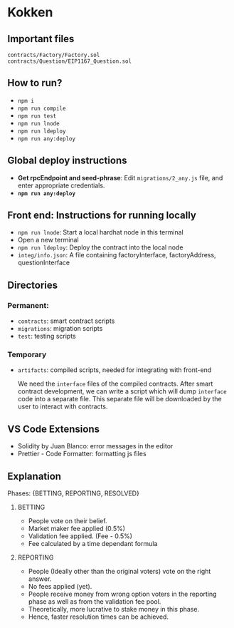 # Kokken

## Important files
```
contracts/Factory/Factory.sol
contracts/Question/EIP1167_Question.sol
```

## How to run?
 - `npm i`
 - `npm run compile`
 - `npm run test`
 - `npm run lnode`
 - `npm run ldeploy`
 - `npm run any:deploy`

## Global deploy instructions
 - **Get rpcEndpoint and seed-phrase**: Edit `migrations/2_any.js` file, and enter appropriate credentials.
 - **`npm run any:deploy`**

## **Front end: Instructions for running locally**
 - `npm run lnode`: Start a local hardhat node in this terminal
 - Open a new terminal
 - `npm run ldeploy`: Deploy the contract into the local node
 - `integ/info.json`: A file containing factoryInterface, factoryAddress, questionInterface

## Directories
### Permanent:
 - `contracts`: smart contract scripts
 - `migrations`: migration scripts
 - `test`: testing scripts

### Temporary
 - `artifacts`: compiled scripts, needed for integrating with front-end
 
    We need the `interface` files of the compiled contracts.
    After smart contract development, we can write a script which will dump `interface` code into a separate file. This separate file will be downloaded by the user to interact with contracts.
 
## VS Code Extensions
 - Solidity by Juan Blanco: error messages in the editor
 - Prettier - Code Formatter: formatting js files

## Explanation

Phases: {BETTING, REPORTING, RESOLVED}

1) BETTING
    - People vote on their belief.
    - Market maker fee applied (0.5%)
    - Validation fee applied. (Fee - 0.5%)
    - Fee calculated by a time dependant formula

2) REPORTING
    - People (Ideally other than the original voters) vote on the right answer.
    - No fees applied (yet).
    - People receive money from wrong option voters in the reporting phase as well as from the validation fee pool.
    - Theoretically, more lucrative to stake money in this phase.
    - Hence, faster resolution times can be achieved.